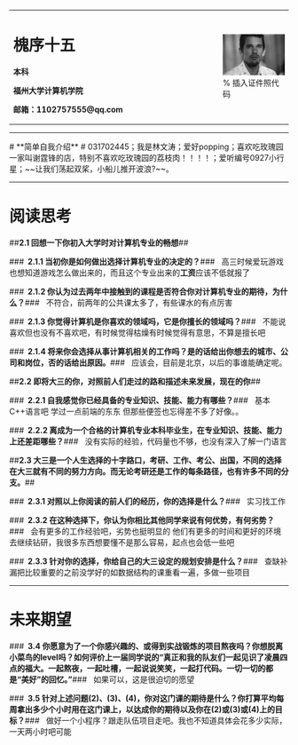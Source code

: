 <table border="0">
  <tr>
    <td width="75%">
      <h1>槐序十五</h1>
      <p><b>本科</b></p>
      <p><b>福州大学计算机学院</b></p>
      <p><b>邮箱：1102757555@qq.com</b></p>
      </td>
    <td width="25%">
      <img src="/111.jpg" width="100%">      % 插入证件照代码
    </td>
    </td>
    
  </tr>
</table>


<hr></hr>
# **简单自我介绍** #
031702445；我是林文涛；爱好popping；喜欢吃玫瑰园一家叫谢霆锋的店，特别不喜欢吃玫瑰园的荔枝肉！！！！；爱听编号0927小行星；~~让我们荡起双桨，小船儿推开波浪?~~。
<hr></hr>

# **阅读思考** #
##**2.1  回想一下你初入大学时对计算机专业的畅想**##

###**&nbsp;&nbsp;2.1.1 当初你是如何做出选择计算机专业的决定的？**###
&nbsp;&nbsp;高三时候爱玩游戏也想知道游戏怎么做出来的，而且这个专业出来的**工资**应该不低就报了

###**&nbsp;&nbsp;2.1.2 你认为过去两年中接触到的课程是否符合你对计算机专业的期待，为什么？**###
&nbsp;&nbsp;不符合，前两年的公共课太多了，有些课水的有点厉害

###**&nbsp;&nbsp;2.1.3 你觉得计算机是你喜欢的领域吗，它是你擅长的领域吗？**###
&nbsp;&nbsp;不能说喜欢但也没有不喜欢吧，有时候觉得枯燥有时候觉得有意思，不算是擅长吧

###**&nbsp;&nbsp;2.1.4 将来你会选择从事计算机相关的工作吗？是的话给出你想去的城市、公司和岗位，否的话给出原因。**###
&nbsp;&nbsp;应该会，目前是北京，以后的事谁能确定呢。

##**2.2 即将大三的你，对照前人们走过的路和描述未来发展，现在的你**##

###**&nbsp;&nbsp;2.2.1 自我感觉你已经具备的专业知识、技能、能力有哪些？**###
&nbsp;&nbsp;基本C++语言吧 学过一点前端的东东 但那些便签也忘得差不多了好像。。

###**&nbsp;&nbsp;2.2.2 离成为一个合格的计算机专业本科毕业生，在专业知识、技能、能力上还差距哪些？**###
&nbsp;&nbsp;没有实际的经验，代码量也不够，也没有深入了解一门语言

##**2.3 大三是一个人生选择的十字路口，考研、工作、考公、出国，不同的选择在大三就有不同的努力方向。而无论考研还是工作的每条路径，也有许多不同的分支。**##

###**&nbsp;&nbsp;2.3.1 对照以上你阅读的前人们的经历，你的选择是什么？**###
&nbsp;&nbsp;实习找工作

###**&nbsp;&nbsp;2.3.2 在这种选择下，你认为你相比其他同学来说有何优势，有何劣势？**###
&nbsp;&nbsp;会有更多的工作经验吧，劣势也挺明显的 他们有更多的时间和更好的环境去继续钻研，我很多东西想要懂不是那么容易，起点也会低一些吧

###**&nbsp;&nbsp;2.3.3 针对你的选择，你给自己的大三设定的规划安排是什么？**###
&nbsp;&nbsp;查缺补漏把比较重要的之前没学好的如数据结构的课重看一遍，多做一些项目

---------
# **未来期望** #
###**&nbsp;&nbsp;3.4 你愿意为了一个你感兴趣的、或得到实战锻炼的项目熬夜吗？你想脱离小菜鸟的level吗？如何评价上一届同学说的“真正和我的队友们一起见识了凌晨四点的福大。一起熬夜，一起吐槽，一起说说笑笑，一起打代码。一切一切的都是“美好”的回忆。”**###
&nbsp;&nbsp;如果可以，这是很迫切的愿望

###**&nbsp;&nbsp;3.5 针对上述问题(2)、(3)、(4)，你对这门课的期待是什么？你打算平均每周拿出多少个小时用在这门课上，以达成你的期待以及你在(2)或(3)或(4)上的目标？**###
&nbsp;&nbsp;做好一个小程序？跟走队伍项目走吧。我也不知道具体会花多少实际，一天两小时吧可能
